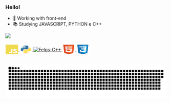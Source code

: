 ### Hello!

- 💼 Working with front-end
- 📚 Studying JAVASCRIPT, PYTHON e C++

<div>
  <a href="https://github.com/felpszadaa">
  <img height="180em" src="https://github-readme-stats.vercel.app/api/top-langs/?username=felpszadaa&layout=compact&langs_count=7&theme=dark"/>
</div>
  
 <div style="display: inline_block"><br>
    <img align="center" alt="Felps-Js" height="30" width="40" src="https://raw.githubusercontent.com/devicons/devicon/master/icons/javascript/javascript-plain.svg">
    <img align="center" alt="Felps-Py" height="30" width="40" src="https://raw.githubusercontent.com/devicons/devicon/master/icons/python/python-original.svg">
   <img align="center" alt="Felps-C++" height="30" width="40" src="https://raw.githubusercontent.com/devicons/devicon/master/icons/c++/c++-plain.svg"> 
    <img align="center" alt="Felps-HTML" height="30" width="40" src="https://raw.githubusercontent.com/devicons/devicon/master/icons/html5/html5-original.svg">
    <img align="center" alt="Felps-CSS" height="30" width="40" src="https://raw.githubusercontent.com/devicons/devicon/master/icons/css3/css3-original.svg">
 </div>
  
##
  
   ![Snake animation](https://github.com/felpszadaa/felpszadaa/blob/output/github-contribution-grid-snake.svg)
